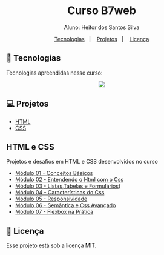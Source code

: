 <h1 align="center"> Curso B7web</h1>

<p align="center">
Aluno: Heitor dos Santos Silva<br>
</p>

<p align="center">
  <a href="#-tecnologias">Tecnologias</a>&nbsp;&nbsp;&nbsp;|&nbsp;&nbsp;&nbsp;
  <a href="#-projetos">Projetos</a>&nbsp;&nbsp;&nbsp;|&nbsp;&nbsp;&nbsp;
  <a href="#memo-licença">Licença</a>
</p>

## 🚀 Tecnologias

Tecnologias apreendidas nesse curso:

<p align="center">
  <a href="https://skillicons.dev">
    <img src="https://skillicons.dev/icons?i=html,css" />
  </a>
</p>

## 💻 Projetos

- [HTML](#html-e-css)
- [CSS](#html-e-css)

## HTML e CSS

<p>Projetos e desafios em HTML e CSS desenvolvidos no curso</p>

- [Módulo 01 - Conceitos Básicos](https://github.com/Heitor-SS/curso-html-css/tree/main/htmlcss/modulo1)
- [Módulo 02 - Entendendo o Html com o Css](https://github.com/Heitor-SS/curso-html-css/tree/main/htmlcss/modulo2)
- [Módulo 03 - Listas,Tabelas e Formulários](https://github.com/Heitor-SS/curso-html-css/tree/main/htmlcss/modulo3))
- [Módulo 04 - Características do Css](https://github.com/Heitor-SS/curso-html-css/tree/main/htmlcss/modulo4)
- [Módulo 05 - Responsividade](https://github.com/Heitor-SS/curso-html-css/tree/main/htmlcss/modulo5)
- [Módulo 06 - Semântica e Css Avançado](https://github.com/Heitor-SS/curso-html-css/tree/main/htmlcss/modulo6)
- [Módulo 07 - Flexbox na Prática](https://github.com/Heitor-SS/curso-html-css/tree/main/htmlcss/modulo7)

## :memo: Licença

Esse projeto está sob a licença MIT.

